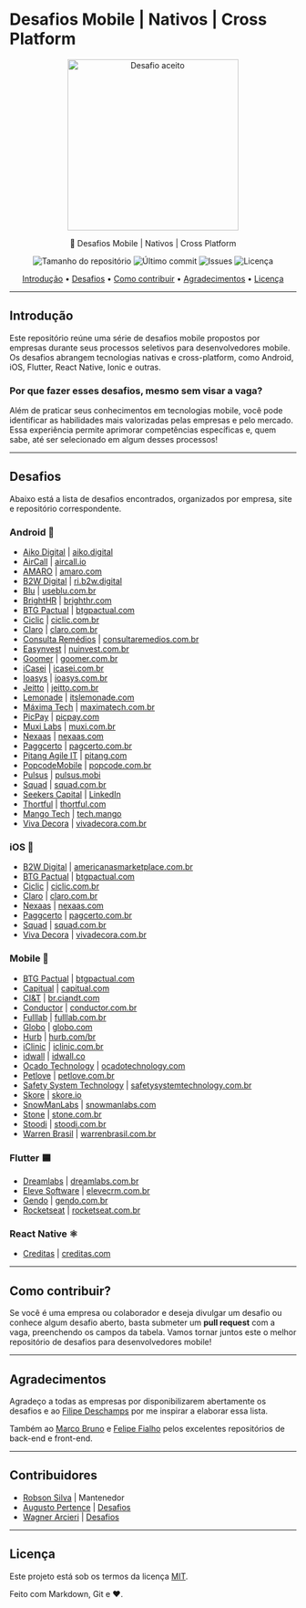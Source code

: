 # Desafios Mobile | Nativos | Cross Platform

<p align="center">
  <img alt="Desafio aceito" title="#challengeAccepted" src="challenge_accepted.jpg" width="300px" />
</p>

<p align="center">
  📱 Desafios Mobile | Nativos | Cross Platform
</p>

<p align="center">
  <img alt="Tamanho do repositório" src="https://img.shields.io/github/repo-size/robsonsilv4/desafios-mobile">
  <img alt="Último commit" src="https://img.shields.io/github/last-commit/robsonsilv4/desafios-mobile">
  <img alt="Issues" src="https://img.shields.io/github/issues/robsonsilv4/desafios-mobile">
  <img alt="Licença" src="https://img.shields.io/badge/license-MIT-brightgreen">
</p>

<p align="center">
  <a href="#introdução">Introdução</a> •
  <a href="#desafios">Desafios</a> •
  <a href="#como-contribuir">Como contribuir</a> •
  <a href="#agradecimentos">Agradecimentos</a> •
  <a href="#licença">Licença</a>
</p>

---

## Introdução

Este repositório reúne uma série de desafios mobile propostos por empresas durante seus processos seletivos para desenvolvedores mobile. Os desafios abrangem tecnologias nativas e cross-platform, como Android, iOS, Flutter, React Native, Ionic e outras.

### Por que fazer esses desafios, mesmo sem visar a vaga?

Além de praticar seus conhecimentos em tecnologias mobile, você pode identificar as habilidades mais valorizadas pelas empresas e pelo mercado. Essa experiência permite aprimorar competências específicas e, quem sabe, até ser selecionado em algum desses processos!

---

## Desafios

Abaixo está a lista de desafios encontrados, organizados por empresa, site e repositório correspondente.

### Android 📱

- [Aiko Digital](https://github.com/aikodigital/teste-android-estagio-v1) | [aiko.digital](https://aiko.digital)
- [AirCall](https://github.com/aircall/android-test) | [aircall.io](https://aircall.io)
- [AMARO](https://github.com/amaroteam/mobile-android-challenge) | [amaro.com](https://amaro.com)
- [B2W Digital](https://github.com/b2w-marketplace/challenge-android) | [ri.b2w.digital](https://ri.b2w.digital)
- [Blu](https://github.com/Pagnet/desafio-front-android) | [useblu.com.br](https://useblu.com.br)
- [BrightHR](https://github.com/brighthr/TechnicalTest.Android) | [brighthr.com](https://brighthr.com)
- [BTG Pactual](https://github.com/btgpactualdigitaldev/android-challenge-BTG) | [btgpactual.com](https://btgpactual.com)
- [Ciclic](https://github.com/ciclic/test-android) | [ciclic.com.br](https://ciclic.com.br)
- [Claro](https://github.com/mobile-clarobrasil/claro-brasil-challenge-android) | [claro.com.br](https://claro.com.br)
- [Consulta Remédios](https://github.com/ConsultaRemedios/mobile-android-challenge) | [consultaremedios.com.br](https://consultaremedios.com.br)
- [Easynvest](https://github.com/easynvest/teste-android) | [nuinvest.com.br](https://nuinvest.com.br)
- [Goomer](https://github.com/goomerdev/job-dev-android-interview) | [goomer.com.br](https://goomer.com.br)
- [iCasei](https://github.com/icasei/teste-android-developer) | [icasei.com.br](https://icasei.com.br)
- [Ioasys](https://bitbucket.org/ioasys/empresas-android/src/master) | [ioasys.com.br](https://ioasys.com.br)
- [Jeitto](https://github.com/Jeitto/Android-Challenge) | [jeitto.com.br](https://jeitto.com.br)
- [Lemonade](https://github.com/LemonadeTech/DesafioAndroid) | [itslemonade.com](https://itslemonade.com)
- [Máxima Tech](https://github.com/talentosmaxima/Android) | [maximatech.com.br](https://maximatech.com.br)
- [PicPay](https://github.com/mobilepicpay/desafio-android) | [picpay.com](https://picpay.com)
- [Muxi Labs](https://github.com/muxidev/desafio-android) | [muxi.com.br](https://muxi.com.br)
- [Nexaas](https://github.com/myfreecomm/desafio-mobile-android) | [nexaas.com](https://nexaas.com)
- [Paggcerto](https://github.com/paggcerto-sa/desafios/blob/master/mobile-android.md) | [pagcerto.com.br](https://pagcerto.com.br)
- [Pitang Agile IT](https://github.com/pitangagile/desafio-android) | [pitang.com](https://pitang.com)
- [PopcodeMobile](https://github.com/PopcodeMobile/desafio-android) | [popcode.com.br](https://popcode.com.br)
- [Pulsus](https://github.com/pulsus-mobi/desafio-pulsus-mobile) | [pulsus.mobi](https://pulsus.mobi)
- [Squad](https://github.com/squadbr/Desafio-Android) | [squad.com.br](https://squad.com.br)
- [Seekers Capital](https://github.com/SeekersAdvisorsLabs/hr-mobile-android-test) | [LinkedIn](https://linkedin.com/company/seekers-capital-group)
- [Thortful](https://github.com/mhasanali/ThortfulTest) | [thortful.com](https://thortful.com)
- [Mango Tech](https://github.com/mango-tech/RickAndMortyApp) | [tech.mango](https://tech.mango)
- [Viva Decora](https://github.com/vivadecora/vd-android-test) | [vivadecora.com.br](https://vivadecora.com.br)

### iOS 🍎

- [B2W Digital](https://github.com/b2w-marketplace/challenge-ios) | [americanasmarketplace.com.br](https://americanasmarketplace.com.br)
- [BTG Pactual](https://github.com/btgpactualdigitaldev/iOS-challenge-BTG) | [btgpactual.com](https://btgpactual.com)
- [Ciclic](https://github.com/ciclic/test-ios) | [ciclic.com.br](https://ciclic.com.br)
- [Claro](https://github.com/mobile-clarobrasil/claro-brasil-challenge-ios) | [claro.com.br](https://claro.com.br)
- [Nexaas](https://github.com/myfreecomm/desafio-mobile-ios) | [nexaas.com](https://nexaas.com)
- [Paggcerto](https://github.com/paggcerto-sa/desafios/blob/master/mobile-ios.md) | [pagcerto.com.br](https://pagcerto.com.br)
- [Squad](https://github.com/squadbr/Desafio-iOS) | [squad.com.br](https://squad.com.br)
- [Viva Decora](https://github.com/vivadecora/ios-teste) | [vivadecora.com.br](https://vivadecora.com.br)

### Mobile 🚀

- [BTG Pactual](https://github.com/btgpactualdigitaldev/mobile-challenge) | [btgpactual.com](https://btgpactual.com)
- [Capitual](https://github.com/capitual/mobile-challenge) | [capitual.com](https://capitual.com)
- [CI&T](https://github.com/ciandt-mobile/desafio-mobile) | [br.ciandt.com](https://br.ciandt.com)
- [Conductor](https://github.com/marketpayconductor/desafio-mobile) | [conductor.com.br](https://conductor.com.br)
- [Fulllab](https://github.com/fulllabS2totalcommit/desafio-mobile) | [fulllab.com.br](https://fulllab.com.br)
- [Globo](https://github.com/globoi/globoplay-desafio-mobile) | [globo.com](https://globo.com)
- [Hurb](https://github.com/hurbcom/challenge-alpha) | [hurb.com/br](https://hurb.com/br)
- [iClinic](https://github.com/iclinic/api-desafio-mobile) | [iclinic.com.br](https://iclinic.com.br)
- [idwall](https://github.com/idwall/desafios-iddog/tree/master/mobile) | [idwall.co](https://idwall.co)
- [Ocado Technology](https://github.com/ocadotechnology/mobile-challenge) | [ocadotechnology.com](https://ocadotechnology.com)
- [Petlove](https://github.com/petlove/vagas/tree/master/mobile) | [petlove.com.br](https://petlove.com.br)
- [Safety System Technology](https://github.com/safetysystemtechnology/desafio-mobile) | [safetysystemtechnology.com.br](https://safetysystemtechnology.com.br)
- [Skore](https://github.com/skore-io/teste-mobile) | [skore.io](https://skore.io)
- [SnowManLabs](https://github.com/snowmanlabs/mobile-challenge) | [snowmanlabs.com](https://snowmanlabs.com)
- [Stone](https://github.com/stone-payments/desafio-mobile) | [stone.com.br](https://stone.com.br)
- [Stoodi](https://github.com/stoodibr/mobile-challenge) | [stoodi.com.br](https://stoodi.com.br)
- [Warren Brasil](https://github.com/warrenbrasil/desafio-warren-mobile) | [warrenbrasil.com.br](https://warrenbrasil.com.br)

### Flutter 🟦

- [Dreamlabs](https://dreamlabs.com.br/wp-content/uploads/2021/09/desafio_flutter_dreamlabs.pdf) | [dreamlabs.com.br](https://dreamlabs.com.br)
- [Eleve Software](https://github.com/eleve-software/desafio-flutter) | [elevecrm.com.br](https://elevecrm.com.br)
- [Gendo](https://github.com/jbaladao/gendo-flutter-test) | [gendo.com.br](https://gendo.com.br)
- [Rocketseat](https://github.com/rocketseat-education/flutter-educator-challenge) | [rocketseat.com.br](https://rocketseat.com.br)

### React Native ⚛️

- [Creditas](https://github.com/Creditas/challenge/tree/master/mobile-react-native) | [creditas.com](https://creditas.com)

---

## Como contribuir?

Se você é uma empresa ou colaborador e deseja divulgar um desafio ou conhece algum desafio aberto, basta submeter um **pull request** com a vaga, preenchendo os campos da tabela. Vamos tornar juntos este o melhor repositório de desafios para desenvolvedores mobile!

---

## Agradecimentos

Agradeço a todas as empresas por disponibilizarem abertamente os desafios e ao [Filipe Deschamps](https://github.com/filipedeschamps) por me inspirar a elaborar essa lista.

Também ao [Marco Bruno](https://github.com/MarcoBrunoBR) e [Felipe Fialho](https://github.com/felipefialho) pelos excelentes repositórios de back-end e front-end.

---

## Contribuidores

- [Robson Silva](https://github.com/robsonsilv4) | Mantenedor
- [Augusto Pertence](https://github.com/Pertence) | [Desafios](https://github.com/robsonsilv4/mobile-challenges/pull/1)
- [Wagner Arcieri](https://github.com/wagarcdev) | [Desafios](https://github.com/robsonsilv4/mobile-challenges/pull/3)

---

## Licença

Este projeto está sob os termos da licença [MIT](./LICENSE).

Feito com Markdown, Git e ❤️.